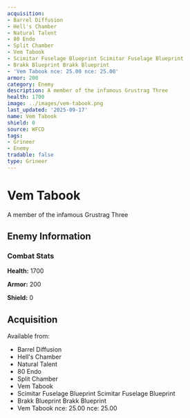 ```yaml
---
acquisition:
- Barrel Diffusion
- Hell's Chamber
- Natural Talent
- 80 Endo
- Split Chamber
- Vem Tabook
- Scimitar Fuselage Blueprint Scimitar Fuselage Blueprint
- Brakk Blueprint Brakk Blueprint
- 'Vem Tabook nce: 25.00 nce: 25.00'
armor: 200
category: Enemy
description: A member of the infamous Grustrag Three
health: 1700
image: ../images/vem-tabook.png
last_updated: '2025-09-17'
name: Vem Tabook
shield: 0
source: WFCD
tags:
- Grineer
- Enemy
tradable: false
type: Grineer
---
```


# Vem Tabook

A member of the infamous Grustrag Three

## Enemy Information

### Combat Stats

**Health:** 1700

**Armor:** 200

**Shield:** 0

## Acquisition

Available from:
- Barrel Diffusion
- Hell's Chamber
- Natural Talent
- 80 Endo
- Split Chamber
- Vem Tabook
- Scimitar Fuselage Blueprint Scimitar Fuselage Blueprint
- Brakk Blueprint Brakk Blueprint
- Vem Tabook nce: 25.00 nce: 25.00

